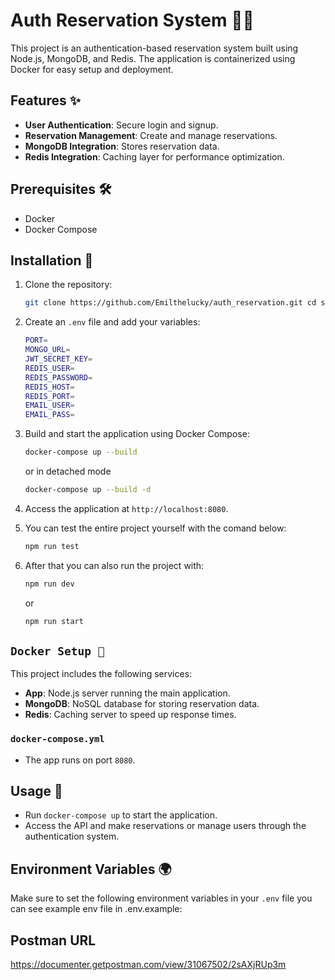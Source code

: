 # Auth Reservation System 🛂📅

This project is an authentication-based reservation system built using Node.js, MongoDB, and Redis. The application is containerized using Docker for easy setup and deployment.

## Features ✨
- **User Authentication**: Secure login and signup.
- **Reservation Management**: Create and manage reservations.
- **MongoDB Integration**: Stores reservation data.
- **Redis Integration**: Caching layer for performance optimization.

## Prerequisites 🛠
- Docker
- Docker Compose

## Installation 🚀

1. Clone the repository:
    ```bash
    git clone https://github.com/Emilthelucky/auth_reservation.git cd server
    ```

2. Create an `.env` file and add your variables:
    ```bash
    PORT=
    MONGO_URL=
    JWT_SECRET_KEY=
    REDIS_USER=
    REDIS_PASSWORD=
    REDIS_HOST=
    REDIS_PORT=
    EMAIL_USER=
    EMAIL_PASS=
    ```

3. Build and start the application using Docker Compose:
    ```bash
    docker-compose up --build
    ```
    or in detached mode
    ```bash
    docker-compose up --build -d
    ```

4. Access the application at `http://localhost:8080`.
5. You can test the entire project yourself with the comand below:
    ```bash
    npm run test
    ```
6. After that you can also run the project with:
    ```bash
    npm run dev
    ```
    or
    ```bash
    npm run start
    ```

## `Docker Setup 🐳`

This project includes the following services:
- **App**: Node.js server running the main application.
- **MongoDB**: NoSQL database for storing reservation data.
- **Redis**: Caching server to speed up response times.

### `docker-compose.yml`
- The app runs on port `8080`.

## Usage 📖

- Run `docker-compose up` to start the application.
- Access the API and make reservations or manage users through the authentication system.

## Environment Variables 🌍
Make sure to set the following environment variables in your `.env` file  you can see example env file in .env.example:

## Postman URL
https://documenter.getpostman.com/view/31067502/2sAXjRUp3m

